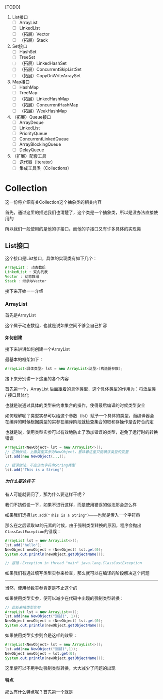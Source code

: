 
[TODO]
1. List接口
   - [ ] ArrayList
   - [ ] LinkedList
   - [ ] （拓展）Vector
   - [ ] （拓展）Stack
2. Set接口
   - [ ] HashSet
   - [ ] TreeSet
   - [ ] （拓展）LinkedHashSet
   - [ ] （拓展）ConcurrentSkipListSet
   - [ ] （拓展）CopyOnWriteArraySet 
3. Map接口
   - [ ] HashMap
   - [ ] TreeMap
   - [ ] （拓展）LinkedHashMap
   - [ ] （拓展）ConcurrentHashMap
   - [ ] （拓展）WeakHashMap 
4. （拓展）Queue接口
   - [ ] ArrayDeque
   - [ ] LinkedList
   - [ ] PriorityQueue
   - [ ] ConcurrentLinkedQueue
   - [ ] ArrayBlockingQueue
   - [ ] DelayQueue
5. （扩展）配套工具
   - [ ] 迭代器（Iterator）
   - [ ] 集成工具类（Collections）

# Collection
这一份将介绍有关Collection这个抽象类的相关内容

首先，通过这里的描述我们也清楚了，这个类是一个抽象类，所以是没办法直接使用的

所以我们一般使用的是他的子接口，而他的子接口又有许多具体的实现类

## List接口
这个接口是List接口，具体的实现类有如下几个：

``` Java
ArrayList : 动态数组
LinkedList : 双向列表
Vector : 动态数组
Stack : 继承与Vector
```

接下来开始一一介绍

### ArrayList
首先是ArrayList

这个属于动态数组，也就是说如果空间不够会自己扩容

#### 如何创建
接下来讲讲如何创建一个ArrayList

最基本的框架如下：

``` Java
ArrayList<具体类型> lst = new ArrayList<泛型>(构造器参数);
```

接下来分别讲一下这里的各个内容

首先第一个，ArrayList 后面跟着的具体类型，这个具体类型的作用为：将泛型类 / 接口具体化

也就是说通过具体的类型来约束集合的操作，使得最后编译的时候类型安全

如何理解呢？类型实参可以给这个参数（lst）赋予一个具体的类型，而编译器会在编译的时候根据类型的实参在编译阶段就检查集合的取和存操作是否符合约定

也就是说，使用类型实参可以有效地防止了添加错误的类型，避免了运行时的转换错误

``` Java
ArrayList<NewObject> lst = new ArrayList<>();
// 正确做法，上面类型实参为NewObject，意味着这里只能填该类型的变量
lst.add(new NewObject(...));

// 错误做法，不应该为字符串String类型
lst.add("This is a String")
```
##### 为什么要这样干
有人可能就要问了，那为什么要这样干呢？

我们不妨假设一下，如果不进行这样，而是使用错误的做法那会怎么样

如果我们选择`lst.add("This is a String")`——也就是传入一个字符串

那么在之后读取lst的元素的时候，由于强制类型转换的原因，程序会抛出`ClassCastException`的错误：
``` Java
ArrayList lst = new ArrayList<>();
lst.add("hello");
NewObject newObject = (NewObject) lst.get(0);
System.out.println(newObject.getObjectName());

// 报错：Exception in thread "main" java.lang.ClassCastException
```

如果我们有通过填写类型实参来检查，那么就可以在编译的阶段解决这个问题

---
当然，使用参数实参肯定是不止这个的

如果使用类型实参，便可以减少在代码中出现的强制类型转换：

``` Java
// 此处未填类型实参
ArrayList lst = new ArrayList<>();
lst.add(new NewObject("测试1", 1));
NewObject newObject = (NewObject) lst.get(0);
System.out.println(newObject.getObjectName());
```

如果使用类型实参则会是这样的效果：
``` Java
ArrayList<NewObject> lst = new ArrayList<>();
lst.add(new NewObject("测试1",1));
NewObject newObject = lst.get(0);
System.out.println(newObject.getObjectName());
```
这里便可以不用手动强制类型转换，大大减少了问题的出现

#### 特点
那么有什么特点呢？首先第一个就是